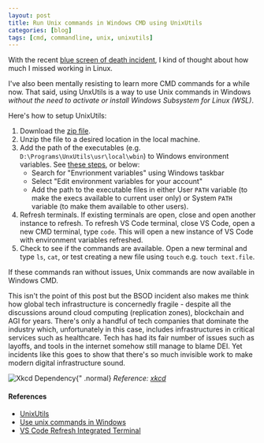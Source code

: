 ```yaml
---
layout: post
title: Run Unix commands in Windows CMD using UnixUtils
categories: [blog]
tags: [cmd, commandline, unix, unixutils]
---
```


With the recent [blue screen of death incident](https://www.nytimes.com/live/2024/07/19/business/global-tech-outage/crowdstrike-outage-flights-banks), I kind of thought about how much I missed working in Linux. 

I've also been mentally resisting to learn more CMD commands for a while now. That said, using UnxUtils is a way to use Unix commands in Windows *without the need to activate or install Windows Subsystem for Linux (WSL)*.

Here's how to setup UnixUtils:

1. Download the [zip file](https://sourceforge.net/projects/unxutils).
2. Unzip the file to a desired location in the local machine.
3. Add the path of the executables (e.g. `D:\Programs\UnxUtils\usr\local\wbin`) to Windows environment variables. See [these steps](https://helpdeskgeek.com/windows-10/add-windows-path-environment-variable/), or below:
    - Search for "Envrionment variables" using Windows taskbar
    - Select "Edit environment variables for your account"
    - Add the path to the executable files in either User `PATH` variable (to make the execs available to current user only) or System `PATH` variable (to make them available to other users).
4. Refresh terminals. If existing terminals are open, close and open another instance to refresh. To refresh VS Code terminal, close VS Code, open a new CMD terminal, type `code`. This will open a new instance of VS Code with environment variables refreshed. 
5. Check to see if the commands are available. Open a new terminal and type `ls`, `cat`, or test creating a new file using `touch` e.g. `touch text.file`.

If these commands ran without issues, Unix commands are now available in Windows CMD.

This isn't the point of this post but the BSOD incident also makes me think how global tech infrastructure is concernedly fragile - despite all the discussions around cloud computing (replication zones), blockchain and AGI for years. There's only a handful of tech companies that dominate the industry which, unfortunately in this case, includes infrastructures in critical services such as healthcare. Tech has had its fair number of issues such as layoffs, and tools in the internet somehow still manage to blame DEI. Yet incidents like this goes to show that there's so much invisible work to make modern digital infrastructure sound.


![Xkcd Dependency](https://imgs.xkcd.com/comics/dependency.png){" .normal}
_Reference: [xkcd](https://xkcd.com/2347/)_

#### References
- [UnixUtils](https://unxutils.sourceforge.net/)
- [Use unix commands in Windows](https://www.techlila.com/use-unix-commands-windows/)
- [VS Code Refresh Integrated Terminal](https://stackoverflow.com/questions/54653343/vs-code-refresh-integrated-terminal-environment-variables-without-restart-logout?rq=1)
